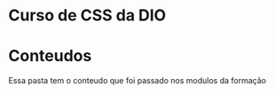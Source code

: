 # Curso de CSS da DIO

# Conteudos
Essa pasta tem o conteudo que foi passado nos modulos da formação



